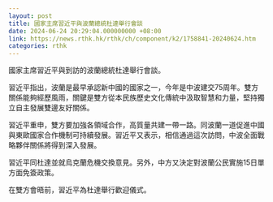 ```yaml
---
layout: post
title: 國家主席習近平與波蘭總統杜達舉行會談
date: 2024-06-24 20:29:04.000000000 +08:00
link: https://news.rthk.hk/rthk/ch/component/k2/1758841-20240624.htm
categories: rthk
---
```


國家主席習近平與到訪的波蘭總統杜達舉行會談。

習近平指出，波蘭是最早承認新中國的國家之一，今年是中波建交75周年。雙方關係能夠經歷風雨，關鍵是雙方從本民族歷史文化傳統中汲取智慧和力量，堅持獨立自主發展雙邊友好關係。

習近平重申，雙方要加強各領域合作，高質量共建一帶一路。同波蘭一道促進中國與東歐國家合作機制可持續發展。習近平又表示，相信通過這次訪問，中波全面戰略夥伴關係將得到深入發展。

習近平同杜達並就烏克蘭危機交換意見。另外，中方又決定對波蘭公民實施15日單方面免簽政策。

在雙方會晤前，習近平為杜達舉行歡迎儀式。
